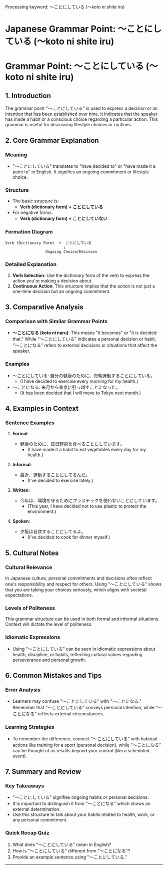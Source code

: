 Processing keyword: ～ことにしている (〜koto ni shite iru)
# Japanese Grammar Point: ～ことにしている (〜koto ni shite iru)
# Grammar Point: ～ことにしている (〜koto ni shite iru)
## 1. Introduction
The grammar point "～ことにしている" is used to express a decision or an intention that has been established over time. It indicates that the speaker has made a habit or a conscious choice regarding a particular action. This grammar is useful for discussing lifestyle choices or routines.
## 2. Core Grammar Explanation
### Meaning
- "～ことにしている" translates to "have decided to" or "have made it a point to" in English. It signifies an ongoing commitment or lifestyle choice.
### Structure
- The basic structure is:
  - **Verb (dictionary form) + ことにしている**
- For negative forms:
  - **Verb (dictionary form) + ことにしていない**
  
### Formation Diagram
```plaintext
Verb (Dictionary Form)  +  ことにしている
                          ↓
                  Ongoing Choice/Decision
```
### Detailed Explanation
1. **Verb Selection**: Use the dictionary form of the verb to express the action you're making a decision about.
2. **Continuous Action**: This structure implies that the action is not just a one-time decision but an ongoing commitment.
   
## 3. Comparative Analysis
### Comparison with Similar Grammar Points
- **～ことになる (koto ni naru)**: This means "it becomes" or "it is decided that." While "～ことにしている" indicates a personal decision or habit, "～ことになる" refers to external decisions or situations that affect the speaker.
### Examples
- ～ことにしている: 自分の健康のために、毎朝運動することにしている。
  - (I have decided to exercise every morning for my health.)
- ～ことになる: 来月から東京に引っ越すことになった。
  - (It has been decided that I will move to Tokyo next month.)
## 4. Examples in Context
### Sentence Examples
1. **Formal**: 
   - 健康のために、毎日野菜を食べることにしています。
     - (I have made it a habit to eat vegetables every day for my health.)
   
2. **Informal**:
   - 最近、運動することにしてるんだ。
     - (I've decided to exercise lately.)
   
3. **Written**:
   - 今年は、環境を守るためにプラスチックを使わないことにしています。
     - (This year, I have decided not to use plastic to protect the environment.)
   
4. **Spoken**:
   - 夕飯は自炊することにしてるよ。
     - (I've decided to cook for dinner myself.)
## 5. Cultural Notes
### Cultural Relevance
In Japanese culture, personal commitments and decisions often reflect one's responsibility and respect for others. Using "～ことにしている" shows that you are taking your choices seriously, which aligns with societal expectations.
### Levels of Politeness
This grammar structure can be used in both formal and informal situations. Context will dictate the level of politeness.
### Idiomatic Expressions
- Using "～ことにしている" can be seen in idiomatic expressions about health, discipline, or habits, reflecting cultural values regarding perseverance and personal growth.
## 6. Common Mistakes and Tips
### Error Analysis
- Learners may confuse "～ことにしている" with "～ことになる." Remember that "～ことにしている" conveys personal intention, while "～ことになる" reflects external circumstances.
### Learning Strategies
- To remember the difference, connect "～ことにしている" with habitual actions like training for a sport (personal decision), while "～ことになる" can be thought of as results beyond your control (like a scheduled event).
## 7. Summary and Review
### Key Takeaways
- "～ことにしている" signifies ongoing habits or personal decisions.
- It is important to distinguish it from "～ことになる" which shows an external determination.
- Use this structure to talk about your habits related to health, work, or any personal commitment.
### Quick Recap Quiz
1. What does "～ことにしている" mean in English?
2. How is "～ことにしている" different from "～ことになる"?
3. Provide an example sentence using "～ことにしている."
---
